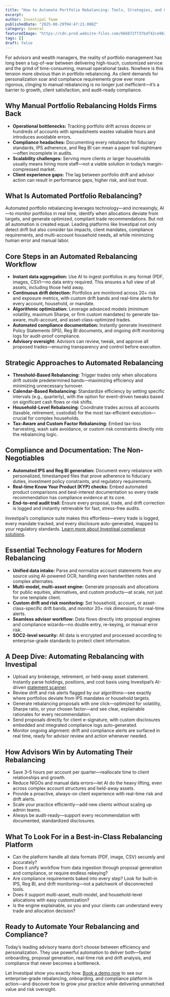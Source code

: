 ```yaml
---
title: "How to Automate Portfolio Rebalancing: Tools, Strategies, and Compliance Considerations"
excerpt: 
author: Investipal Team
publishedDate: "2025-08-29T04:47:21.000Z"
category: General
featuredImage: "https://cdn.prod.website-files.com/666872ff37bdf42ce9637d77/6866417996447fd98ccbde80_pexels-photo-159888.jpeg"
tags: []
draft: false
---
```

<p>For advisors and wealth managers, the reality of portfolio management has long been a tug-of-war between delivering high-touch, customized service and the grind of time-consuming, manual operational tasks. Nowhere is this tension more obvious than in portfolio rebalancing. As client demands for personalization soar and compliance requirements grow ever more rigorous, clinging to manual rebalancing is no longer just inefficient—it’s a barrier to growth, client satisfaction, and audit-ready compliance. </p>

<h2>Why Manual Portfolio Rebalancing Holds Firms Back</h2>
<ul><li><strong>Operational bottlenecks:</strong> Tracking portfolio drift across dozens or hundreds of accounts with spreadsheets wastes valuable hours and introduces avoidable errors.</li><li><strong>Compliance headaches:</strong> Documenting every rebalance for fiduciary standards, IPS adherence, and Reg BI can mean a paper trail nightmare—often incomplete in audits.</li><li><strong>Scalability challenges:</strong> Serving more clients or larger households usually means hiring more staff—not a viable solution in today’s margin-compressed market.</li><li><strong>Client experience gaps:</strong> The lag between portfolio drift and advisor action can result in performance gaps, higher risk, and lost trust.</li></ul>

<h2>What Is Automated Portfolio Rebalancing?</h2>
<p>Automated portfolio rebalancing leverages technology—and increasingly, AI—to monitor portfolios in real time, identify when allocations deviate from targets, and generate optimized, compliant trade recommendations. But not all automation is created equal. Leading platforms like Investipal not only detect drift but also consider tax impacts, client mandates, compliance requirements, and multi-account household needs, all while minimizing human error and manual labor.</p>

<h2>Core Steps in an Automated Rebalancing Workflow</h2>
<ul><li><strong>Instant data aggregation:</strong> Use AI to ingest portfolios in any format (PDF, images, CSV)—no data entry required. This ensures a full view of all assets, including those held away.</li><li><strong>Continuous drift detection:</strong> Portfolios are monitored across 20+ risk and exposure metrics, with custom drift bands and real-time alerts for every account, household, or mandate.</li><li><strong>Algorithmic optimization:</strong> Leverage advanced models (minimum volatility, maximum Sharpe, or firm custom mandates) to generate tax-aware, multi-account, and asset-class-optimized trades.</li><li><strong>Automated compliance documentation:</strong> Instantly generate Investment Policy Statements (IPS), Reg BI documents, and ongoing drift monitoring logs for audit-proof compliance.</li><li><strong>Advisory oversight:</strong> Advisors can review, tweak, and approve all proposed trades—ensuring transparency and control before execution.</li></ul>

<h2>Strategic Approaches to Automated Rebalancing</h2>
<ul><li><strong>Threshold-Based Rebalancing:</strong> Trigger trades only when allocations drift outside predetermined bands—maximizing efficiency and minimizing unnecessary turnover.</li><li><strong>Calendar-Based Rebalancing:</strong> Standardize efficiency by setting specific intervals (e.g., quarterly), with the option for event-driven tweaks based on significant cash flows or risk shifts.</li><li><strong>Household-Level Rebalancing:</strong> Coordinate trades across all accounts (taxable, retirement, custodial) for the most tax-efficient execution—crucial for complex households.</li><li><strong>Tax-Aware and Custom Factor Rebalancing:</strong> Embed tax-loss harvesting, wash sale avoidance, or custom risk constraints directly into the rebalancing logic.</li></ul>

<h2>Compliance and Documentation: The Non-Negotiables</h2>
<ul><li><strong>Automated IPS and Reg BI generation:</strong> Document every rebalance with personalized, timestamped files that prove adherence to fiduciary duties, investment policy constraints, and regulatory requirements.</li><li><strong>Real-time Know Your Product (KYP) checks:</strong> Embed automated product comparisons and best-interest documentation so every trade recommendation has compliance evidence at its core.</li><li><strong>End-to-end audit trail:</strong> Ensure every proposal, trade, and drift correction is logged and instantly retrievable for fast, stress-free audits.</li></ul>

<p>Investipal’s compliance suite makes this effortless—every trade is logged, every mandate tracked, and every disclosure auto-generated, mapped to your regulatory standards. <a href=https://www.investipal.co/>Learn more about Investipal compliance solutions</a>.</p>

<h2>Essential Technology Features for Modern Rebalancing</h2>
<ul><li><strong>Unified data intake:</strong> Parse and normalize account statements from any source using AI-powered OCR, handling even handwritten notes and complex alternates.</li><li><strong>Multi-model, multi-asset engine:</strong> Generate proposals and allocations for public equities, alternatives, and custom products—at scale, not just for one template client.</li><li><strong>Custom drift and risk monitoring:</strong> Set household, account, or asset-class-specific drift bands, and monitor 20+ risk dimensions for real-time alerts.</li><li><strong>Seamless advisor workflow:</strong> Data flows directly into proposal engines and compliance wizards—no double entry, re-keying, or manual error risk.</li><li><strong>SOC2-level security:</strong> All data is encrypted and processed according to enterprise-grade standards to protect client information.</li></ul>

<h2>A Deep Dive: Automating Rebalancing with Investipal</h2>
<ul><li>Upload any brokerage, retirement, or held-away asset statement. Instantly parse holdings, positions, and cost basis using Investipal’s AI-driven <a href=https://www.investipal.co/>statement scanner</a>.</li><li>Review drift and risk alerts flagged by our algorithms—see exactly where portfolios deviate from IPS mandates or household targets.</li><li>Generate rebalancing proposals with one click—optimized for volatility, Sharpe ratio, or your chosen factor—and see clear, explainable rationales for every recommendation.</li><li>Send proposals directly for client e-signature, with custom disclosures embedded and integrated compliance logs auto-generated.</li><li>Monitor ongoing alignment: drift and compliance alerts are surfaced in real time, ready for advisor review and action whenever needed.</li></ul>

<h2>How Advisors Win by Automating Their Rebalancing</h2>
<ul><li>Save 3–5 hours per account per quarter—reallocate time to client relationships and growth.</li><li>Reduce NIGOs and manual data errors—let AI do the heavy lifting, even across complex account structures and held-away assets.</li><li>Provide a proactive, always-on client experience with real-time risk and drift alerts.</li><li>Scale your practice efficiently—add new clients without scaling up admin teams.</li><li>Always be audit-ready—support every recommendation with documented, standardized disclosures.</li></ul>

<h2>What To Look For in a Best-in-Class Rebalancing Platform</h2>
<ul><li>Can the platform handle all data formats (PDF, image, CSV) securely and accurately?</li><li>Does it unify workflow from data ingestion through proposal generation and compliance, or require endless rekeying?</li><li>Are compliance requirements baked into every step? Look for built-in IPS, Reg BI, and drift monitoring—not a patchwork of disconnected tools.</li><li>Does it support multi-asset, multi-model, and household-level allocations with easy customization?</li><li>Is the engine explainable, so you and your clients can understand every trade and allocation decision?</li></ul>

<h2>Ready to Automate Your Rebalancing and Compliance?</h2>
<p>Today’s leading advisory teams don’t choose between efficiency and personalization. They use powerful automation to deliver both—faster onboarding, proposal generation, real-time risk and drift analysis, and compliance that never becomes a bottleneck.</p>
<p>Let Investipal show you exactly how. <a href=https://www.investipal.co/book-a-demo>Book a demo now</a> to see our enterprise-grade rebalancing, onboarding, and compliance platform in action—and discover how to grow your practice while delivering unmatched value and risk oversight.</p>
